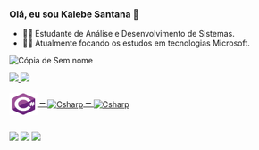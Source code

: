 ### Olá, eu sou Kalebe Santana 👋 

- 👨‍🎓 Estudante de Análise e Desenvolvimento de Sistemas.
- 👨‍💻 Atualmente focando os estudos em tecnologias Microsoft. 

![Cópia de Sem nome](https://user-images.githubusercontent.com/71510774/132281653-d5084b01-e7df-442c-b30c-1d02c692e25f.gif)

 <div>
  <a href="https://github.com/KalebeSantana">
  <img height="180em" src="https://github-readme-stats.vercel.app/api?username=KalebeSantana&show_icons=true&theme=dark&include_all_commits=true&count_private=true"/>
  <img height="180em" src="https://github-readme-stats.vercel.app/api/top-langs/?username=KalebeSantana&layout=compact&langs_count=7&theme=dark"/>
</div>
 
 <div  style="display: inline_block"><br>
  <img align="center" alt="Csharp" height="40" width="50" src="https://raw.githubusercontent.com/devicons/devicon/master/icons/csharp/csharp-original.svg">
  ➖
  <img align="center" alt="Csharp" height="40" width="50" src="https://cdn.jsdelivr.net/gh/devicons/devicon/icons/dot-net/dot-net-plain-wordmark.svg">
  ➖
  <img align="center" alt="Csharp" height="40" width="100" src="https://upload.wikimedia.org/wikipedia/commons/a/a8/Microsoft_Azure_Logo.svg">
  
 </div>

  ##
  
 <div>
  <a href="https://www.linkedin.com/in/kalebesantana/" target="_blank"><img src="https://img.shields.io/badge/-LinkedIn-%230077B5?style=for-the-badge&logo=linkedin&logoColor=white" target="_blank"></a>
  <a href="https://wa.me/5511948774511?text=Olá,%20inicie%20uma%20conversa%20comigo!" ><img src="https://img.shields.io/badge/WhatsApp-25D366?style=for-the-badge&logo=whatsapp&logoColor=white" "></a>
  <a href = "mailto:santana.abrantes01@gmail.com"><img src="https://img.shields.io/badge/-Gmail-%23333?style=for-the-badge&logo=gmail&logoColor=white" target="_blank"></a>
   
 </div>
                          




